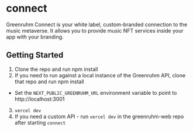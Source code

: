 # connect

Greenruhm Connect is your white label, custom-branded connection to the music metaverse. It allows you to provide music NFT services inside your app with your branding.

## Getting Started

1. Clone the repo and run npm install
2. If you need to run against a local instance of the Greenruhm API, clone that repo and run npm install
  - Set the `NEXT_PUBLIC_GREENRUHM_URL` environment variable to point to http://localhost:3001
3. `vercel dev`
4. If you need a custom API - run `vercel dev` in the greenruhm-web repo after starting `connect`
